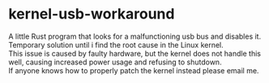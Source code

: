 # kernel-usb-workaround
A little Rust program that looks for a malfunctioning usb bus and disables it. Temporary solution until i find the root cause in the Linux kernel.  
This issue is caused by faulty hardware, but the kernel does not handle this well, causing increased power usage and refusing to shutdown.  
If anyone knows how to properly patch the kernel instead please email me.  
